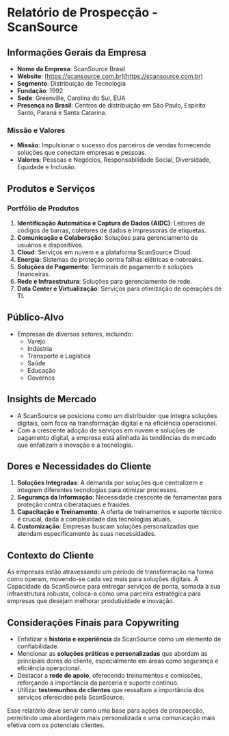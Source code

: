 # Relatório de Prospecção - ScanSource

## Informações Gerais da Empresa
- **Nome da Empresa**: ScanSource Brasil
- **Website**: [https://scansource.com.br](https://scansource.com.br)
- **Segmento**: Distribuição de Tecnologia
- **Fundação**: 1992
- **Sede**: Greenville, Carolina do Sul, EUA
- **Presença no Brasil**: Centros de distribuição em São Paulo, Espírito Santo, Paraná e Santa Catarina.
  
### Missão e Valores
- **Missão**: Impulsionar o sucesso dos parceiros de vendas fornecendo soluções que conectam empresas e pessoas.
- **Valores**: Pessoas e Negócios, Responsabilidade Social, Diversidade, Equidade e Inclusão.

## Produtos e Serviços
### Portfólio de Produtos
1. **Identificação Automática e Captura de Dados (AIDC)**: Leitores de códigos de barras, coletores de dados e impressoras de etiquetas.
2. **Comunicação e Colaboração**: Soluções para gerenciamento de usuários e dispositivos.
3. **Cloud**: Serviços em nuvem e a plataforma ScanSource Cloud.
4. **Energia**: Sistemas de proteção contra falhas elétricas e nobreaks.
5. **Soluções de Pagamento**: Terminais de pagamento e soluções financeiras.
6. **Rede e Infraestrutura**: Soluções para gerenciamento de rede.
7. **Data Center e Virtualização**: Serviços para otimização de operações de TI.

## Público-Alvo
- Empresas de diversos setores, incluindo:
  - Varejo
  - Indústria
  - Transporte e Logística
  - Saúde
  - Educação
  - Governos
  
## Insights de Mercado
- A ScanSource se posiciona como um distribuidor que integra soluções digitais, com foco na transformação digital e na eficiência operacional.
- Com a crescente adoção de serviços em nuvem e soluções de pagamento digital, a empresa está alinhada às tendências de mercado que enfatizam a inovação e a tecnologia.

## Dores e Necessidades do Cliente
1. **Soluções Integradas**: A demanda por soluções que centralizem e integrem diferentes tecnologias para otimizar processos.
2. **Segurança da Informação**: Necessidade crescente de ferramentas para proteção contra ciberataques e fraudes.
3. **Capacitação e Treinamento**: A oferta de treinamentos e suporte técnico é crucial, dada a complexidade das tecnologias atuais.
4. **Customização**: Empresas buscam soluções personalizadas que atendam especificamente às suas necessidades.

## Contexto do Cliente
As empresas estão atravessando um período de transformação na forma como operam, movendo-se cada vez mais para soluções digitais. A Capacidade da ScanSource para entregar serviços de ponta, somada à sua infraestrutura robusta, coloca-a como uma parceira estratégica para empresas que desejam melhorar produtividade e inovação.

## Considerações Finais para Copywriting
- Enfatizar a **história e experiência** da ScanSource como um elemento de confiabilidade.
- Mencionar as **soluções práticas e personalizadas** que abordam as principais dores do cliente, especialmente em áreas como segurança e eficiência operacional.
- Destacar a **rede de apoio**, oferecendo treinamentos e comissões, reforçando a importância da parceria e suporte contínuo.
- Utilizar **testemunhos de clientes** que ressaltam a importância dos serviços oferecidos pela ScanSource.

Esse relatório deve servir como uma base para ações de prospecção, permitindo uma abordagem mais personalizada e uma comunicação mais efetiva com os potenciais clientes.